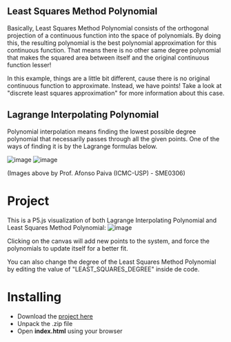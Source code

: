 ## Least Squares Method Polynomial
Basically, Least Squares Method Polynomial consists of the orthogonal projection of a continuous function into the space of polynomials. By doing this, the resulting polynomial is the best polynomial approximation for this continuous function. That means there is no other same degree polynomial that makes the squared area between itself and the original continuous function lesser!

In this example, things are a little bit different, cause there is no original continuous function to approximate. Instead, we have points! Take a look at "discrete least squares approximation" for more information about this case.

## Lagrange Interpolating Polynomial
Polynomial interpolation means finding the lowest possible degree polynomial that necessarily passes through all the given points. One of the ways of finding it is by the Lagrange formulas below.

![image](https://user-images.githubusercontent.com/45838334/180057730-de88f359-22be-4b1a-b815-0b77bc66c242.png)
![image](https://user-images.githubusercontent.com/45838334/180057964-9aa80607-0830-4e2d-94d2-cc2bd6f38823.png)

(Images above by Prof. Afonso Paiva (ICMC-USP) - SME0306)

# Project
This is a P5.js visualization of both Lagrange Interpolating Polynomial and Least Squares Method Polynomial:
![image](https://user-images.githubusercontent.com/45838334/180592514-6e592277-6221-492c-8a24-2d2d2d11e1e3.png)

Clicking on the canvas will add new points to the system, and force the polynomials to update itself for a better fit.

You can also change the degree of the Least Squares Method Polynomial by editing the value of "LEAST_SQUARES_DEGREE" inside de code.

# Installing
- Download the <a href='https://github.com/ribe3iro/polynomial-interpolation/archive/refs/heads/main.zip'>project here</a>
- Unpack the .zip file
- Open <b>index.html</b> using your browser
